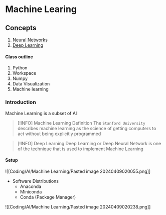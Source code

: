 # Machine Learing

## Concepts

1. [Neural Networks](Coding/AI/Machine%20Learning/Neural%20Networks.md)
2. [Deep Learning](Coding/AI/Machine%20Learning/Deep%20Learning.md)

#### Class outline
1. Python
2. Workspace
3. Numpy
4. Data Visualization
5. Machine learning

### Introduction
Machine Learning is a subset of AI

>[!INFO] Machine Learning Definition
> The `Stanford University` describes machine learning as the science of getting computers to act without being explicitly programmed 



> [!INFO] Deep Learning
> Deep Learning or Deep Neural Network is one of the technique that is used to implement Machine Learning 


#### Setup

![[Coding/AI/Machine Learning/Pasted image 20240409020055.png]]
- Software Distributions
	- Anaconda
	- Miniconda
	- Conda (Package Manager)

![[Coding/AI/Machine Learning/Pasted image 20240409020238.png]]



 



